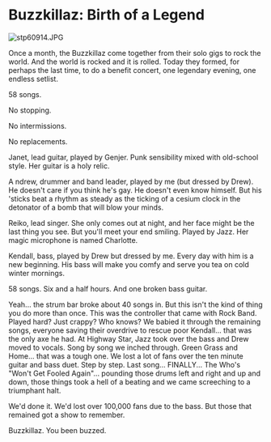 # Buzzkillaz: Birth of a Legend

![stp60914.JPG](http://westkarana.com/wp-content/uploads/2007/12/stp60914.JPG)

Once a month, the Buzzkillaz come together from their solo gigs to rock the world. And the world is rocked and it is rolled. Today they formed, for perhaps the last time, to do a benefit concert, one legendary evening, one endless setlist.

58 songs.

No stopping.

No intermissions.

No replacements.

Janet, lead guitar, played by Genjer. Punk sensibility mixed with old-school style. Her guitar is a holy relic.

A ndrew, drummer and band leader, played by me (but dressed by Drew). He doesn't care if you think he's gay. He doesn't even know himself. But his 'sticks beat a rhythm as steady as the ticking of a cesium clock in the detonator of a bomb that will blow your minds.

Reiko, lead singer. She only comes out at night, and her face might be the last thing you see. But you'll meet your end smiling. Played by Jazz. Her magic microphone is named Charlotte.

Kendall, bass, played by Drew but dressed by me. Every day with him is a new beginning. His bass will make you comfy and serve you tea on cold winter mornings.

58 songs. Six and a half hours. And one broken bass guitar.

Yeah... the strum bar broke about 40 songs in. But this isn't the kind of thing you do more than once. This was the controller that came with Rock Band. Played hard? Just crappy? Who knows? We babied it through the remaining songs, everyone saving their overdrive to rescue poor Kendall... that was the only axe he had. At Highway Star, Jazz took over the bass and Drew moved to vocals. Song by song we inched through. Green Grass and Home... that was a tough one. We lost a lot of fans over the ten minute guitar and bass duet. Step by step. Last song... FINALLY... The Who's "Won't Get Fooled Again"... pounding those drums left and right and up and down, those things took a hell of a beating and we came screeching to a triumphant halt.

We'd done it. We'd lost over 100,000 fans due to the bass. But those that remained got a show to remember.

Buzzkillaz. You been buzzed.

